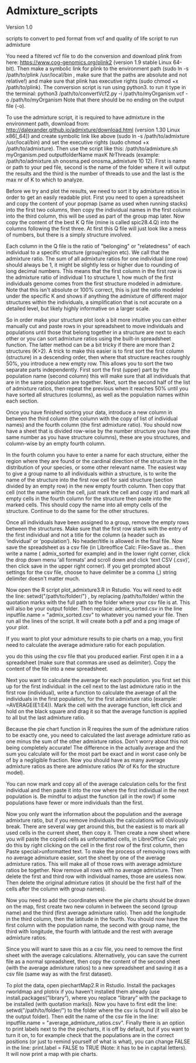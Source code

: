 # Admixture_scripts

Version 1.0

scripts to convert to ped format from vcf and quality of life script to run admixture

You need a filtered vcf file to do the conversion and download plink from here: https://www.cog-genomics.org/plink2 (version 1.9 stable Linux 64-bit). Then make a symbolic link for plink to the environment path (sudo ln -s /path/to/plink /usr/local/bin , make sure that the paths are absolute and not relative!) and make sure that plink has executive rights (sudo chmod +x /path/to/plink). The conversion script is run using python3. to run it type in the terminal: python3 /path/to/convertVcf2.py -i /path/to/myOrganism.vcf -o /path/to/myOrganism
Note that there should be no ending on the output file (-o).

To use the admixture script, it is required to have admixture in the environment path, download from: http://dalexander.github.io/admixture/download.html (version 1.30 Linux x86[\_64]) and create symbolic link like above (sudo ln -s /path/to/admixture /usr/local/bin) and set the executive rights (sudo chmod +x /path/to/admixture). Then use the script like this: /path/to/admixture.sh myOrganism.ped outputfolderName maxK NrThreads (example: /path/to/admixture.sh onosma.ped onosma_admixture 10 12). First is name or path to your ped file, second is the name of the folder where it will output the results and the third is the number of threads to use and the last is the max nr of K to which to analyze.

Before we try and plot the results, we need to sort it by admixture ratios in order to get an easily readable plot. First you need to open a spreadsheet and copy the content of your popmap (same as used when running stacks) into the first two columns, then copy the individual names in the first column into the third column, this will be used as part of the group map later. Now copy the content of the best K Q file (mine is called spic28.4.Q) into the columns following the first three. At first this Q file will just look like a mess of numbers, but there is a simply structure involved. 

Each column in the Q file is the ratio of "belonging" or "relatedness" of each individual to a specific structure (group/region etc). We call that the admixture ratio. The sum of all admixture ratios for one individual (one row) should always be 1, it might be slightly less or higher due to rounding of long decimal numbers. This means that the first column in the first row is the admixture ratio of individual 1 to structure 1, how much of the first individuals genome comes from the first structure modeled in admixture. Note that this isn't absolute or 100% correct, this is just the ratio modeled under the specific K and shows if anything the admixture of different major structures within the individuals, a simplification that is not accurate on a detailed level, but likely highly informative on a larger scale.

So in order make your structure plot look a bit more intuitive you can either manually cut and paste rows in your spreadsheet to move individuals and populations until those that belong together in a structure are next to each other or you can sort admixture ratios using the built-in spreadsheet function. The latter method can be a bit tricky if there are more than 2 structures (K>2). A trick to make this easier is to first sort the first column (structure) in a descending order, then where that structure reaches roughly 50%, you introduce a new empty row. This allows you to sort the two separate parts independently. First sort the first (upper) part by the population name (second column) this will make sure that all individuals that are in the same population are together. Next, sort the second half of the list of admixture ratios, then repeat the previous when it reaches 50% until you have sorted all structures (columns), as well as the population names within each section.

Once you have finished sorting your data, introduce a new column in between the third column (the column with the copy of list of individual names) and the fourth column (the first admixture ratio). You should now have a sheet that is divided row-wise by the number structure you have (the same number as you have structure columns), these are you structures, and column-wise by an empty fourth column.

In the fourth column you have to enter a name for each structure, either the region where they are found or the cardinal direction of the structure in the distribution of your species, or some other relevant name. The easiest way to give a group name to all individuals within a structure, is to write the name of the structure into the first row cell for said structure (section divided by an empty row) in the new empty fourth column. Then copy that cell (not the name within the cell, just mark the cell and copy it) and mark all empty cells in the fourth column for the structure then paste into the marked cells. This should copy the name into all empty cells of the structure. Continue to do the same for the other structures. 

Once all individuals have been assigned to a group, remove the empty rows between the structures. Make sure that the first row starts with the entry of the first individual and not a title for the column (a header such as ‘individual’ or ‘population’). No header/title is allowed in the final file. Now save the spreadsheet as a csv file (in Libreoffice Calc: File>Save as… then write a name ( admix_sorted for example) and in the lower right corner, click the drop down menu ‘all formats’ and scroll down and click ‘text CSV (.csv)’, then click save in the upper right corner). If you get prompted about settings for the csv file, choose to have delimiter be a comma (,) string delimiter doesn't matter much.

Now open the R script plot_admixture3.R in Rstudio. You will need to edit the line: setwd("/path/to/folder/") , by replacing /path/to/folder/ within the quotation marks with the full path to the folder where your csv file is at. This will also be your output folder. Then replace: admix_sorted.csv in the line inputfile.name = "admix_sorted.csv" to whatever you named your file. Then run all the lines of the script. It will create both a pdf and a png image of your plot.

If you want to plot your admixture results to pie charts on a map, you first need to calculate the average admixture ratio for each population.

you do this using the csv file that you produced earlier. First open it in a a spreadsheet (make sure that commas are used as delimiter). Copy the content of the file into a new spreadsheet. 

Next you want to calculate the average for each population. you first set this up for the first individual: in the cell next to the last admixture ratio in the first row (individual), write a function to calculate the average of all the individuals in the first population, for the first admixture ratio (example: =AVERAGE(E1:E4)). Mark the cell with the average function, left click and hold on the black square and drag it so that the average function is applied to all but the last admixture ratio. 

Because the pie chart function in R requires the sum of the admixture ratios to be exactly one, you need to calculated the last average admixture ratio as one minus the sum of the other admixture ratios. Don’t worry about this not being completely accurate! The difference in the actually average and the sum you calculate will for the most part be exact and in worst case only be of by a negligible fraction. Now you should have as many average admixture ratios as there are admixture ratios (Nr of Ks for the structure model).

You can now mark and copy all of the average calculation cells for the first individual and then paste it into the row where the first individual in the next population is. Be mindful to adjust the function (all in the row!) if some populations have fewer or more individuals than the first.

Now you only want the information about the population and the average admixture ratio, but if you remove individuals the calculations will obviously break. There are several way get around this, but the easiest is to mark all used cells in the current sheet, then copy it. Then create a new sheet where you will paste the copied cells as unformatted cells, in LibreOffice Calc you do this by right clicking on the cell in the first row of the first column, then Paste special>unformatted text. To make the process of removing rows with no average admixture easier, sort the sheet by one of the average admixture ratios. This will make all of those rows with average admixture ratios be together. Now remove all rows with no average admixture. Then delete the first and third row with individual names, those are useless now. Then delete the original admixture ratios (it should be the first half of the cells after the column with group names). 

Now you need to add the coordinates where the pie charts should be drawn on the map, first create two new column in between the second (group name) and the third (first average admixture ratio). Then add the longitude in the third column, then the latitude in the fourth. You should now have the first column with the population name, the second with group name, the third with longitude, the fourth with latitude and the rest with average admixture ratios.

Since you will want to save this as a csv file, you need to remove the first sheet with the average calculations. Alternatively, you can save the current file as a normal spreadsheet, then copy the content of the second sheet (with the average admixture ratios) to a new spreadsheet and saving it as a csv file (same way as with the first dataset).

To plot the data, open piechartMap2.R in Rstudio. Install the packages rworldmap and plotrix if you haven’t installed them already (use install.packages(“library”), where you replace “library” with the package to be installed (with quotation marks)). Now you have to first edit the line: setwd("/path/to/folder/") to the folder where the csv is found (it will also be the output folder). Then edit the name of the csv file in the line: inputfile.name = "average_admixture_ratios.csv". Finally there is an option to print labels next to the the piecharts, it is off by default, but if you want to turn it on, to for example check that the populations are in the correct positions (or just to remind yourself of what is what), you can change FALSE in the line: print.label = FALSE  to TRUE (Note: it has to be in capital letters). It will now print a map with pie charts.

